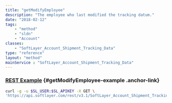 ```yaml
---
title: "getModifyEmployee"
description: "The employee who last modified the tracking datum."
date: "2018-02-12"
tags:
    - "method"
    - "sldn"
    - "Account"
classes:
    - "SoftLayer_Account_Shipment_Tracking_Data"
type: "reference"
layout: "method"
mainService : "SoftLayer_Account_Shipment_Tracking_Data"
---
```


### [REST Example](#getModifyEmployee-example) <a href="/article/rest/"><i class="fas fa-question"></i></a> {#getModifyEmployee-example .anchor-link} 
```bash
curl -g -u $SL_USER:$SL_APIKEY -X GET \
'https://api.softlayer.com/rest/v3.1/SoftLayer_Account_Shipment_Tracking_Data/{SoftLayer_Account_Shipment_Tracking_DataID}/getModifyEmployee'
```
